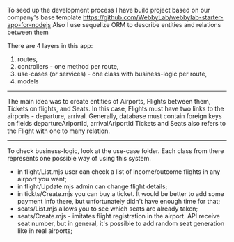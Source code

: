 To seed up the development process I have build project based on our company's base template
https://github.com/WebbyLab/webbylab-starter-app-for-nodejs
Also I use sequelize ORM to describe entities and relations between them

There are 4 layers in this app:
1. routes,
2. controllers - one method per route,
3. use-cases (or services) - one class with business-logic per route,
4. models

----

The main idea was to create entities of Airports, Flights between them, Tickets on flights, and Seats.
In this case, Flights must have two links to the airports - departure, arrival. Generally, database must contain foreign keys on fields departureAriportId, arrivalAriportId
Tickets and Seats also refers to the Flight with one to many relation.

----

To check business-logic, look at the use-case folder. Each class from there represents one possible way of using this system.
- in flight/List.mjs user can check a list of income/outcome flights in any airport you want;
- in flight/Update.mjs admin can change flight details;
- in tickts/Create.mjs you can buy a ticket. It would be better to add some payment info there, but unfortunately didn't have enough time for that;
- seats/List.mjs allows you to see which seats are already taken;
- seats/Create.mjs - imitates flight registration in the airport. API receive seat number, but in general, it's  possible to add random seat generation like in real airports;



